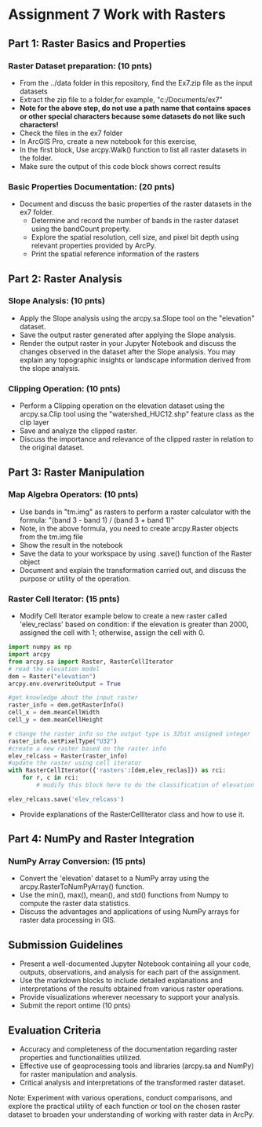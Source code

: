 # Assignment 7 Work with Rasters

## Part 1: Raster Basics and Properties

### Raster Dataset preparation: (10 pnts)

- From the ../data folder in this repository, find the Ex7.zip file as the input datasets
- Extract the zip file to a folder,for example, "c:/Documents/ex7"
- **Note for the above step, do not use a path name that contains spaces or other special characters because some datasets do not like such characters!**
- Check the files in the ex7 folder
- In ArcGIS Pro, create a new notebook for this exercise,
- In the first block, Use arcpy.Walk() function to list all raster datasets in the folder.
- Make sure the output of this code block shows correct results

### Basic Properties Documentation: (20 pnts)

- Document and discuss the basic properties of the raster datasets in the ex7 folder.
  - Determine and record the number of bands in the raster dataset using the bandCount property.
  - Explore the spatial resolution, cell size, and pixel bit depth using relevant properties provided by ArcPy.
  - Print the spatial reference information of the rasters

## Part 2: Raster Analysis

### Slope Analysis: (10 pnts)

- Apply the Slope analysis using the arcpy.sa.Slope tool on the "elevation" dataset.
- Save the output raster generated after applying the Slope analysis.
- Render the output raster in your Jupyter Notebook and discuss the changes observed in the dataset after the Slope analysis. You may explain any topographic insights or landscape information derived from the slope analysis.

### Clipping Operation: (10 pnts)

- Perform a Clipping operation on the elevation dataset using the arcpy.sa.Clip tool using the "watershed_HUC12.shp" feature class as the clip layer
- Save and analyze the clipped raster.
- Discuss the importance and relevance of the clipped raster in relation to the original dataset.

## Part 3: Raster Manipulation

### Map Algebra Operators: (10 pnts)

- Use bands in "tm.img" as rasters to perform a raster calculator with the formula: "(band 3 - band 1) / (band 3 + band 1)"
- Note, in the above formula, you need to create arcpy.Raster objects from the tm.img file
- Show the result in the notebook
- Save the data to your workspace by using .save() function of the Raster object
- Document and explain the transformation carried out, and discuss the purpose or utility of the operation.

### Raster Cell Iterator: (15 pnts)

- Modify Cell Iterator example below to create a new raster called 'elev_reclass' based on condition: if the elevation is greater than 2000, assigned the cell with 1; otherwise, assign the cell with 0.

```python
import numpy as np
import arcpy
from arcpy.sa import Raster, RasterCellIterator
# read the elevation model
dem = Raster("elevation")
arcpy.env.overwriteOutput = True

#get knowledge about the input raster
raster_info = dem.getRasterInfo()
cell_x = dem.meanCellWidth
cell_y = dem.meanCellHeight

# change the raster info so the output type is 32bit unsigned integer
raster_info.setPixelType("U32")
#create a new raster based on the raster info
elev_relcass = Raster(raster_info)
#update the raster using cell iterator
with RasterCellIterator({'rasters':[dem,elev_reclas]}) as rci:
    for r, c in rci:
        # modify this block here to do the classification of elevation to 1 or 0

elev_relcass.save('elev_relcass')
```

- Provide explanations of the RasterCellIterator class and how to use it.

## Part 4: NumPy and Raster Integration

### NumPy Array Conversion: (15 pnts)

- Convert the 'elevation' dataset to a NumPy array using the arcpy.RasterToNumPyArray() function.
- Use the min(), max(), mean(), and std() functions from Numpy to compute the raster data statistics.
- Discuss the advantages and applications of using NumPy arrays for raster data processing in GIS.

## Submission Guidelines

- Present a well-documented Jupyter Notebook containing all your code, outputs, observations, and analysis for each part of the assignment.
- Use the markdown blocks to include detailed explanations and interpretations of the results obtained from various raster operations.
- Provide visualizations wherever necessary to support your analysis.
- Submit the report ontime (10 pnts)

## Evaluation Criteria

- Accuracy and completeness of the documentation regarding raster properties and functionalities utilized.
- Effective use of geoprocessing tools and libraries (arcpy.sa and NumPy) for raster manipulation and analysis.
- Critical analysis and interpretations of the transformed raster dataset.

Note: Experiment with various operations, conduct comparisons, and explore the practical utility of each function or tool on the chosen raster dataset to broaden your understanding of working with raster data in ArcPy.
